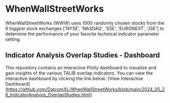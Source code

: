 # WhenWallStreetWorks
WhenWallStreetWorks (WWW) uses 1000 randomly chosen stocks from the 6 biggest stock exchanges ['NYSE', 'NASDAQ', 'SSE', 'EURONEXT', 'JSE'] to determine the performance of your favorite technical indicator parameter setting.

## Indicator Analysis Overlap Studies - Dashboard

This repository contains an interactive Plotly dashboard to visualize and gain insights of the various TALIB overlap indicators.
You can view the interactive dashboard by clicking the link below:
[View Interactive Dashboard][(https://github.com/DatcomXL/WhenWallStreetWorks/blob/main/2024_05_26_IndicatorAnalysis_OverlapStudies.html)](https://datcomxl.github.io/WhenWallStreetWorks/2024_05_26_IndicatorAnalysis_OverlapStudies.html)

